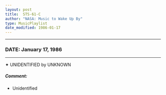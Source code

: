 ```yaml
---
layout: post
title:  STS-61-C
author: "NASA: Music to Wake Up By"
type: MusicPlaylist
date_modified: 1986-01-17
---
```


----
### DATE: January 17, 1986
----
✦ UNIDENTIFIED by UNKNOWN

##### Comment:
* Unidentified
